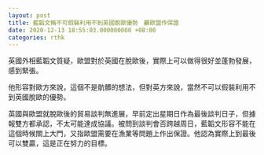 ```yaml
---
layout: post
title: 藍韜文稱不可假裝利用不到英國脫歐優勢　籲歐盟作保證
date: 2020-12-13 18:55:03.000000000 +08:00
categories: rthk
---
```


英國外相藍韜文質疑，歐盟對於英國在脫歐後，實際上可以做得很好並蓬勃發展，感到緊張。

他形容對歐方來說，這個不是骯髒的想法，但對英方來說，當然不可以假裝利用不到英國脫歐的優勢。

英國與歐盟就脫歐後的貿易談判無進展，早前定出星期日作為最後談判日子，但據報雙方都承認，不太可能達成協議。被問到談判會否跨越周日，藍韜文形容不能在這個時候關上大門，又指歐盟需要在漁業等問題上作出保證。他認為實際上到最後可以雙贏，這是正在努力的目標。
